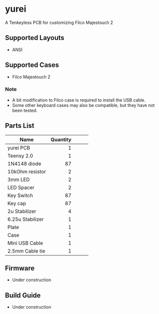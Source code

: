 # yurei
A Tenkeyless PCB for customizing Filco Majestouch 2

## Supported Layouts
 * ANSI

## Supported Cases
 * Filco Majestouch 2

### Note
 * A bit modification to Filco case is required to install the USB cable.
 * Some other keyboard cases may also be compatible, but they have not been tested. 

## Parts List

|Name               |Quantity   |   |   |   |
|---                |--:        |---|---|---|
|yurei PCB          |1          |   |   |   |
|Teensy 2.0         |1          |   |   |   |
|1N4148 diode       |87         |   |   |   |
|10kOhm resistor    |2          |   |   |   |
|3mm LED            |2          |   |   |   |
|LED Spacer         |2          |   |   |   |
|Key Switch         |87         |   |   |   |
|Key cap            |87         |   |   |   |
|2u Stabilizer      |4          |   |   |   |
|6.25u Stabilizer   |1          |   |   |   |
|Plate              |1          |   |   |   |
|Case               |1          |   |   |   |
|Mini USB Cable     |1          |   |   |   |
|2.5mm Cable tie    |1          |   |   |   |

## Firmware

 * Under construction

## Build Guide

* Under construction